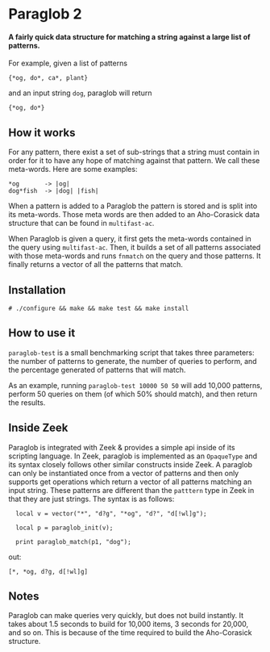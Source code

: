 # Paraglob 2
#### A fairly quick data structure for matching a string against a large list of patterns.

For example, given a list of patterns
```
{*og, do*, ca*, plant}
```
and an input string `dog`, paraglob will return
```
{*og, do*}
```
## How it works
For any pattern, there exist a set of sub-strings that a string must contain in
order for it to have any hope of matching against that pattern. We call these
meta-words. Here are some examples:

```
*og       -> |og|
dog*fish  -> |dog| |fish|
```

When a pattern is added to a Paraglob the pattern is stored and is split into
its meta-words. Those meta words are then added to an Aho-Corasick data
structure that can be found in `multifast-ac`.

When Paraglob is given a query, it first gets the meta-words contained in the
query using `multifast-ac`. Then, it builds a set of all patterns associated with
those meta-words and runs `fnmatch` on the query and those patterns. It finally
returns a vector of all the patterns that match.

## Installation
```
# ./configure && make && make test && make install
```

## How to use it
`paraglob-test` is a small
benchmarking script that takes three parameters: the number of patterns to
generate, the number of queries to perform, and the percentage generated of
patterns that will match.

As an example, running `paraglob-test 10000 50 50` will add 10,000 patterns,
perform 50 queries on them (of which 50% should match), and then return the
results.

## Inside Zeek
Paraglob is integrated with Zeek & provides a simple api inside of its
scripting language. In Zeek, paraglob is implemented as an
`OpaqueType` and its syntax closely follows other similar constructs
inside Zeek. A paraglob can only be instantiated once from a vector of
patterns and then only supports get operations which return a vector
of all patterns matching an input string. These patterns are different than
the `patttern` type in Zeek in that they are just strings. The syntax is as 
follows:

```
  local v = vector("*", "d?g", "*og", "d?", "d[!wl]g");

  local p = paraglob_init(v);

  print paraglob_match(p1, "dog");
```
out:
```
[*, *og, d?g, d[!wl]g]
```

## Notes
Paraglob can make queries very quickly, but does not build instantly. It takes
about 1.5 seconds to build for 10,000 items, 3 seconds for 20,000, and so on.
This is because of the time required to build the Aho-Corasick structure.
